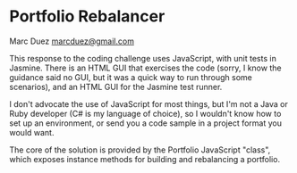 # Portfolio Rebalancer

Marc Duez
marcduez@gmail.com

This response to the coding challenge uses JavaScript, with unit tests in Jasmine. There is an HTML GUI that exercises the code (sorry, I know the guidance said no GUI, but it was a quick way to run through some scenarios), and an HTML GUI for the Jasmine test runner.

I don't advocate the use of JavaScript for most things, but I'm not a Java or Ruby developer (C# is my language of choice), so I wouldn't know how to set up an environment, or send you a code sample in a project format you would want.

The core of the solution is provided by the Portfolio JavaScript "class", which exposes instance methods for building and rebalancing a portfolio.

